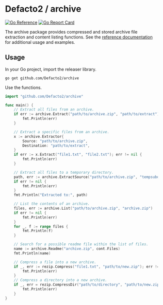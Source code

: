 # Defacto2 / archive

[![Go Reference](https://pkg.go.dev/badge/github.com/Defacto2/archive.svg)](https://pkg.go.dev/github.com/Defacto2/archive)
[![Go Report Card](https://goreportcard.com/badge/github.com/Defacto2/archive)](https://goreportcard.com/report/github.com/Defacto2/archive)

The archive package provides compressed and stored archive file extraction and content listing functions. See the [reference documentation](https://pkg.go.dev/github.com/Defacto2/archive) for additional usage and examples.

## Usage

In your Go project, import the releaser library.

```sh
go get github.com/Defacto2/archive
```

Use the functions.

```go
import "github.com/Defacto2/archive"

func main() {
    // Extract all files from an archive.
    if err := archive.Extract("path/to/archive.zip", "path/to/extract"); err != nil {
        fmt.Println(err)
    }

    // Extract a specific files from an archive.
    x := archive.Extractor{
        Source: "path/to/archive.zip",
        Destination: "path/to/extract",
    }
    if err := x.Extract("file1.txt", "file2.txt"); err != nil {
        fmt.Println(err)
    }

    // Extract all files to a temporary directory.
    path, err := archive.ExtractSource("path/to/archive.zip", "tempsubdir")
    if err != nil {
        fmt.Println(err)
    }
    fmt.Println("Extracted to:", path)

    // List the contents of an archive.
    files, err := archive.List("path/to/archive.zip", "archive.zip")
    if err != nil {
        fmt.Println(err)
    }
    for _, f := range files {
        fmt.Println(f)
    }

    // Search for a possible readme file within the list of files.
    name := archive.Readme("archive.zip", cont.Files)
    fmt.Println(name)

    // Compress a file into a new archive.
    if _, err := rezip.Compress("file1.txt", "path/to/new.zip"); err != nil {
        fmt.Println(err)
    }
    // Compress a directory into a new archive.
    if _, err = rezip.CompressDir("path/to/directory", "path/to/new.zip"); err != nil {
        fmt.Println(err)
    }
}
```
